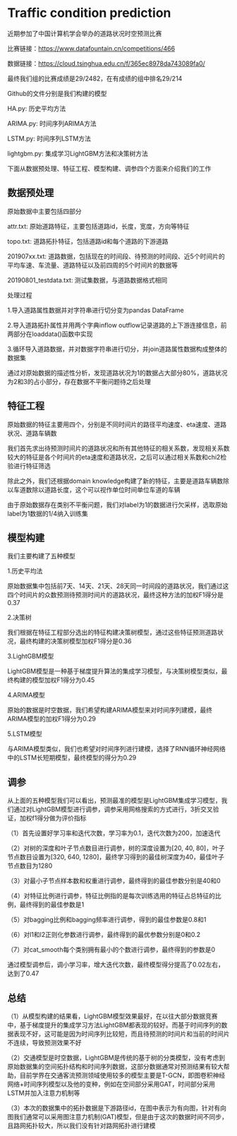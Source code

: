 # Traffic condition prediction

近期参加了中国计算机学会举办的道路状况时空预测比赛

比赛链接：https://www.datafountain.cn/competitions/466

数据链接：https://cloud.tsinghua.edu.cn/f/365ec8978da743089fa0/

最终我们组的比赛成绩是29/2482，在有成绩的组中排名29/214

Github的文件分别是我们构建的模型

HA.py: 历史平均方法

ARIMA.py: 时间序列ARIMA方法

LSTM.py: 时间序列LSTM方法

lightgbm.py: 集成学习LightGBM方法和决策树方法

下面从数据预处理、特征工程、模型构建、调参四个方面来介绍我们的工作

## 数据预处理

原始数据中主要包括四部分

attr.txt: 原始道路特征，主要包括道路id，长度，宽度，方向等特征

topo.txt: 道路拓扑特征，包括道路id和每个道路的下游道路

201907xx.txt: 道路数据，包括现在的时间段、待预测的时间段、近5个时间片的平均车速、车流量、道路特征以及前四周的5个时间片的数据等

20190801_testdata.txt: 测试集数据，与道路数据格式相同

处理过程

1.导入道路属性数据并对字符串进行切分变为pandas DataFrame

2.导入道路拓扑属性并用两个字典inflow outflow记录道路的上下游连接信息，前两部分在loaddata()函数中实现

3.循环导入道路数据，并对数据字符串进行切分，并join道路属性数据构成整体的数据集

通过对原始数据的描述性分析，发现道路状况为1的数据占大部分80%，道路状况为2和3的占小部分，存在数据不平衡问题待之后处理

## 特征工程

原始数据的特征主要用四个，分别是不同时间片的路径平均速度、eta速度、道路状况、道路车辆数

我们首先求出待预测时间片的道路状况和所有其他特征的相关系数，发现相关系数较大的特征是各个时间片的eta速度和道路状况，之后可以通过相关系数和chi2检验进行特征筛选

除此之外，我们还根据domain knowledge构建了新的特征，主要是道路车辆数除以车道数除以道路长度，这个可以视作单位时间单位车道的车辆

由于原始数据存在类别不平衡问题，我们对label为1的数据进行欠采样，选取原始label为1数据的1/4纳入训练集

## 模型构建

我们主要构建了五种模型

1.历史平均法

原始数据集中包括前7天、14天、21天、28天同一时间段的道路状况，我们通过这四个时间片的众数预测待预测时间片的道路状况，最终这种方法的加权F1得分是0.37

2.决策树

我们根据在特征工程部分选出的特征构建决策树模型，通过这些特征预测道路状况，最终构建的决策树模型加权F1得分是0.36

3.LightGBM模型

LightGBM模型是一种基于梯度提升算法的集成学习模型，与决策树模型类似，最终构建的模型加权F1得分为0.45

4.ARIMA模型

原始的数据是时空数据，我们希望构建ARIMA模型来对时间序列建模，最终ARIMA模型的加权F1得分为0.29

5.LSTM模型

与ARIMA模型类似，我们也希望对时间序列进行建模，选择了RNN循环神经网络中的LSTM长短期模型，最终模型的得分为0.29

## 调参

从上面的五种模型我们可以看出，预测最准的模型是LightGBM集成学习模型，我们通过对LightGBM模型进行调参，调参采用网格搜索的方式进行，3折交叉验证，加权f1得分做为评价指标

（1）首先设置好学习率和迭代次数，学习率为0.1，迭代次数为200，加速迭代

（2）对树的深度和叶子节点数目进行调参，树的深度设置为[20, 40, 80]，叶子节点数目设置为[320, 640, 1280]，最终学习得到的最佳树深度为40，最佳叶子节点数目为1280

（3）对最小子节点样本数和权重进行调参，最终得到的最佳参数分别是40和0

（4）对特征比例进行调参，特征比例指的是每次训练选用的特征占总特征的比例，最终得到的最佳参数是1

（5）对bagging比例和bagging频率进行调参，得到的最佳参数是0.8和1

（6）对l1和l2正则化参数进行调参，最终得到的最优参数分别是0和0.2

（7）对cat_smooth每个类别拥有最小的个数进行调参，最终得到的参数是0

通过模型调参后，调小学习率，增大迭代次数，最终模型得分提高了0.02左右，达到了0.47

## 总结

（1）从模型构建的结果看，LightGBM模型效果最好，在以往大部分数据竞赛中，基于梯度提升的集成学习方法LightGBM都表现的较好。而基于时间序列的数据表现不好，这可能是因为时间序列比较短，而且待预测的时间片和当前的时间片不连续，导致预测效果不好

（2）交通模型是时空数据，LightGBM是传统的基于树的分类模型，没有考虑到原始数据集的空间拓扑结构和时间序列数据，这部分数据通常对预测结果有较大帮助，目前学界在交通客流预测领域使用较多的模型主要是T-GCN，即图卷积神经网络+时间序列模型以及他的变种，例如在空间部分采用GAT，时间部分采用LSTM并加入注意力机制等

（3）本次的数据集中的拓扑数据是下游路径id，在图中表示为有向图，针对有向图我们通常可以采用图注意力机制(GAT)模型，但是由于这次的数据时间不同步，且路网拓扑较大，所以我们没有针对路网拓扑进行建模

